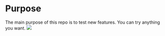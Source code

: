 # Purpose

The main purpose of this repo is to test new features. You can try anything you want.
<img src="https://github-readme-stats.vercel.app/api/top-langs/?username=NyanKaungSet">
